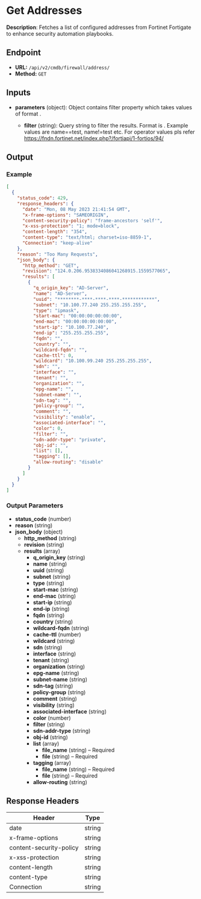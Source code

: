 # Get Addresses

**Description**: Fetches a list of configured addresses from Fortinet Fortigate to enhance security automation playbooks.

## Endpoint

- **URL:** `/api/v2/cmdb/firewall/address/`
- **Method:** `GET`
## Inputs

- **parameters** (object): Object contains filter property which takes values of format <attributeName><operator><attributeValue>.
  - **filter** (string): Query string to filter the results. Format is <attributeName><operator><attributeValue>. Example values are name==test, name!=test etc. For operator values pls refer https://fndn.fortinet.net/index.php?/fortiapi/1-fortios/94/
## Output

### Example

```json
[
  {
    "status_code": 429,
    "response_headers": {
      "date": "Mon, 08 May 2023 21:41:54 GMT",
      "x-frame-options": "SAMEORIGIN",
      "content-security-policy": "frame-ancestors 'self'",
      "x-xss-protection": "1; mode=block",
      "content-length": "354",
      "content-type": "text/html; charset=iso-8859-1",
      "Connection": "keep-alive"
    },
    "reason": "Too Many Requests",
    "json_body": {
      "http_method": "GET",
      "revision": "124.0.206.9538334086041268915.1559577065",
      "results": [
        {
          "q_origin_key": "AD-Server",
          "name": "AD-Server",
          "uuid": "********-****-****-****-************",
          "subnet": "10.100.77.240 255.255.255.255",
          "type": "ipmask",
          "start-mac": "00:00:00:00:00:00",
          "end-mac": "00:00:00:00:00:00",
          "start-ip": "10.100.77.240",
          "end-ip": "255.255.255.255",
          "fqdn": "",
          "country": "",
          "wildcard-fqdn": "",
          "cache-ttl": 0,
          "wildcard": "10.100.99.240 255.255.255.255",
          "sdn": "",
          "interface": "",
          "tenant": "",
          "organization": "",
          "epg-name": "",
          "subnet-name": "",
          "sdn-tag": "",
          "policy-group": "",
          "comment": "",
          "visibility": "enable",
          "associated-interface": "",
          "color": 0,
          "filter": "",
          "sdn-addr-type": "private",
          "obj-id": "",
          "list": [],
          "tagging": [],
          "allow-routing": "disable"
        }
      ]
    }
  }
]
```
### Output Parameters

- **status_code** (number)
- **reason** (string)
- **json_body** (object)
  - **http_method** (string)
  - **revision** (string)
  - **results** (array)
    - **q_origin_key** (string)
    - **name** (string)
    - **uuid** (string)
    - **subnet** (string)
    - **type** (string)
    - **start-mac** (string)
    - **end-mac** (string)
    - **start-ip** (string)
    - **end-ip** (string)
    - **fqdn** (string)
    - **country** (string)
    - **wildcard-fqdn** (string)
    - **cache-ttl** (number)
    - **wildcard** (string)
    - **sdn** (string)
    - **interface** (string)
    - **tenant** (string)
    - **organization** (string)
    - **epg-name** (string)
    - **subnet-name** (string)
    - **sdn-tag** (string)
    - **policy-group** (string)
    - **comment** (string)
    - **visibility** (string)
    - **associated-interface** (string)
    - **color** (number)
    - **filter** (string)
    - **sdn-addr-type** (string)
    - **obj-id** (string)
    - **list** (array)
      - **file_name** (string) – Required
      - **file** (string) – Required
    - **tagging** (array)
      - **file_name** (string) – Required
      - **file** (string) – Required
    - **allow-routing** (string)
## Response Headers

| Header | Type |
|--------|------|
| date | string |
| x-frame-options | string |
| content-security-policy | string |
| x-xss-protection | string |
| content-length | string |
| content-type | string |
| Connection | string |